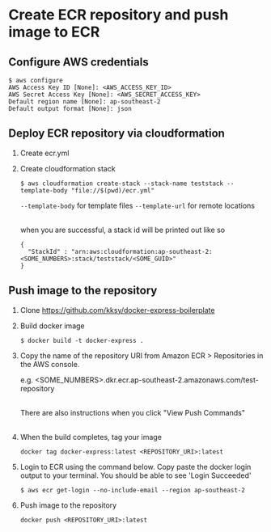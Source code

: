 # Create ECR repository and push image to ECR

## Configure AWS credentials
```
$ aws configure
AWS Access Key ID [None]: <AWS_ACCESS_KEY_ID>
AWS Secret Access Key [None]: <AWS_SECRET_ACCESS_KEY>
Default region name [None]: ap-southeast-2
Default output format [None]: json
```

## Deploy ECR repository via cloudformation

1. Create ecr.yml

2. Create cloudformation stack

    ```
    $ aws cloudformation create-stack --stack-name teststack --template-body "file://$(pwd)/ecr.yml"
    ```

    `--template-body` for template files
    `--template-url` for remote locations<br /><br />

    when you are successful, a stack id will be printed out like so
    ```
    {
      "StackId" : "arn:aws:cloudformation:ap-southeast-2:<SOME_NUMBERS>:stack/teststack/<SOME_GUID>"
    }
    ```

## Push image to the repository

1. Clone https://github.com/kksy/docker-express-boilerplate

2. Build docker image
    ```
    $ docker build -t docker-express .
    ```

3. Copy the name of the repository URI from Amazon ECR > Repositories in the AWS console.

    e.g. <SOME_NUMBERS>.dkr.ecr.ap-southeast-2.amazonaws.com/test-repository<br /><br />

    There are also instructions when you click "View Push Commands"<br /><br />


4. When the build completes, tag your image
    ```
    docker tag docker-express:latest <REPOSITORY_URI>:latest
    ```

5. Login to ECR using the command below. Copy paste the docker login output to your terminal. You should be able to see 'Login Succeeded'
    ```
    $ aws ecr get-login --no-include-email --region ap-southeast-2
    ```

6. Push image to the repository
    ```
    docker push <REPOSITORY_URI>:latest
    ```

